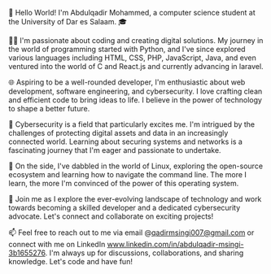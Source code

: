 👋 Hello World! I'm Abdulqadir Mohammed, a computer science student at the University of Dar es Salaam. 🎓

👨‍💻 I'm passionate about coding and creating digital solutions. My journey in the world of programming started with Python, and I've since explored various languages including HTML, CSS, PHP, JavaScript, Java, and even ventured into the world of C and React.js and currently advancing in laravel.

🌐 Aspiring to be a well-rounded developer, I'm enthusiastic about web development, software engineering, and cybersecurity. I love crafting clean and efficient code to bring ideas to life. I believe in the power of technology to shape a better future.

🔐 Cybersecurity is a field that particularly excites me. I'm intrigued by the challenges of protecting digital assets and data in an increasingly connected world. Learning about securing systems and networks is a fascinating journey that I'm eager and passionate to undertake.

🐧 On the side, I've dabbled in the world of Linux, exploring the open-source ecosystem and learning how to navigate the command line. The more I learn, the more I'm convinced of the power of this operating system.

🚀 Join me as I explore the ever-evolving landscape of technology and work towards becoming a skilled developer and a dedicated cybersecurity advocate. Let's connect and collaborate on exciting projects!

📫 Feel free to reach out to me via email @qadirmsingi007@gmail.com or connect with me on LinkedIn www.linkedin.com/in/abdulqadir-msingi-3b1655276. I'm always up for discussions, collaborations, and sharing knowledge. Let's code and have fun!
